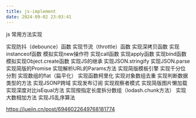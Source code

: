 ```yaml
---
title: js-implement
date: 2024-09-02 23:03:41
---
```


js 常用方法实现

实现防抖（debounce）函数
实现节流（throttle）函数
实现深拷贝函数
实现instanceof函数
模拟实现new操作符
实现call函数
实现apply函数
实现bind函数
模拟实现Object.create函数
实现JS的继承
实现JSON.stringify
实现JSON.parse
实现简版的Promise
实现解析URL的Params方法
实现简版模板引擎
实现千分位分割
实现数组的flat（扁平化）
实现函数柯里化
实现对象数组去重
实现判断数据类型的方法
实现JSONP跨域
实现发布订阅
实现观察者模式
实现简版图片懒加载
实现深度对比isEqual方法
实现按指定长度拆分数组（lodash.chunk方法）
实现大数相加方法
实现JS乱序算法

https://juejin.cn/post/6946022649768181774